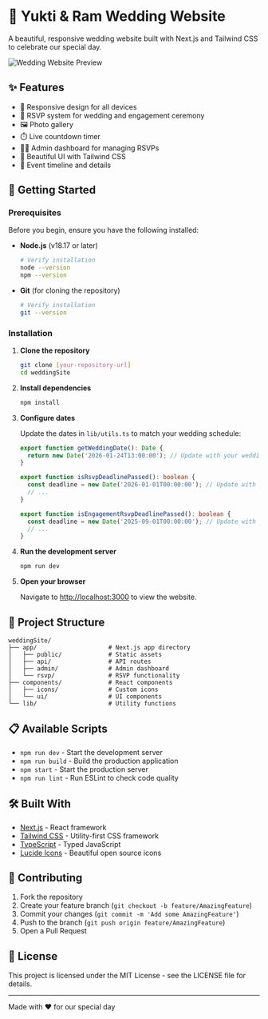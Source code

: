 # 💍 Yukti & Ram Wedding Website

A beautiful, responsive wedding website built with Next.js and Tailwind CSS to celebrate our special day.

![Wedding Website Preview](https://images.unsplash.com/photo-1519741497674-611481863552?ixlib=rb-4.0.3&ixid=M3wxMjA3fDB8MHxwaG90by1wYWdlfHx8fGVufDB8fHx8fA%3D%3D&auto=format&fit=crop&w=600&q=80)

## ✨ Features

- 📱 Responsive design for all devices
- 📝 RSVP system for wedding and engagement ceremony
- 🖼️ Photo gallery
- ⏱️ Live countdown timer
- 👨‍💼 Admin dashboard for managing RSVPs
- 🎨 Beautiful UI with Tailwind CSS
- 📅 Event timeline and details

## 🚀 Getting Started

### Prerequisites

Before you begin, ensure you have the following installed:

- **Node.js** (v18.17 or later)
  ```bash
  # Verify installation
  node --version
  npm --version
  ```

- **Git** (for cloning the repository)
  ```bash
  # Verify installation
  git --version
  ```

### Installation

1. **Clone the repository**
   ```bash
   git clone [your-repository-url]
   cd weddingSite
   ```

2. **Install dependencies**
   ```bash
   npm install
   ```

3. **Configure dates**
   
   Update the dates in `lib/utils.ts` to match your wedding schedule:
   ```typescript
   export function getWeddingDate(): Date {
     return new Date('2026-01-24T13:00:00'); // Update with your wedding date
   }

   export function isRsvpDeadlinePassed(): boolean {
     const deadline = new Date('2026-01-01T00:00:00'); // Update with your RSVP deadline
     // ...
   }

   export function isEngagementRsvpDeadlinePassed(): boolean {
     const deadline = new Date('2025-09-01T00:00:00'); // Update with your engagement RSVP deadline
     // ...
   }
   ```

4. **Run the development server**
   ```bash
   npm run dev
   ```

5. **Open your browser**
   
   Navigate to [http://localhost:3000](http://localhost:3000) to view the website.

## 📁 Project Structure

```
weddingSite/
├── app/                    # Next.js app directory
│   ├── public/             # Static assets
│   ├── api/                # API routes
│   ├── admin/              # Admin dashboard
│   └── rsvp/               # RSVP functionality
├── components/             # React components
│   ├── icons/              # Custom icons
│   └── ui/                 # UI components
└── lib/                    # Utility functions
```

## 📋 Available Scripts

- `npm run dev` - Start the development server
- `npm run build` - Build the production application
- `npm start` - Start the production server
- `npm run lint` - Run ESLint to check code quality

## 🛠️ Built With

- [Next.js](https://nextjs.org/) - React framework
- [Tailwind CSS](https://tailwindcss.com/) - Utility-first CSS framework
- [TypeScript](https://www.typescriptlang.org/) - Typed JavaScript
- [Lucide Icons](https://lucide.dev/) - Beautiful open source icons

## 👥 Contributing

1. Fork the repository
2. Create your feature branch (`git checkout -b feature/AmazingFeature`)
3. Commit your changes (`git commit -m 'Add some AmazingFeature'`)
4. Push to the branch (`git push origin feature/AmazingFeature`)
5. Open a Pull Request

## 📄 License

This project is licensed under the MIT License - see the LICENSE file for details.

---

Made with ❤️ for our special day 